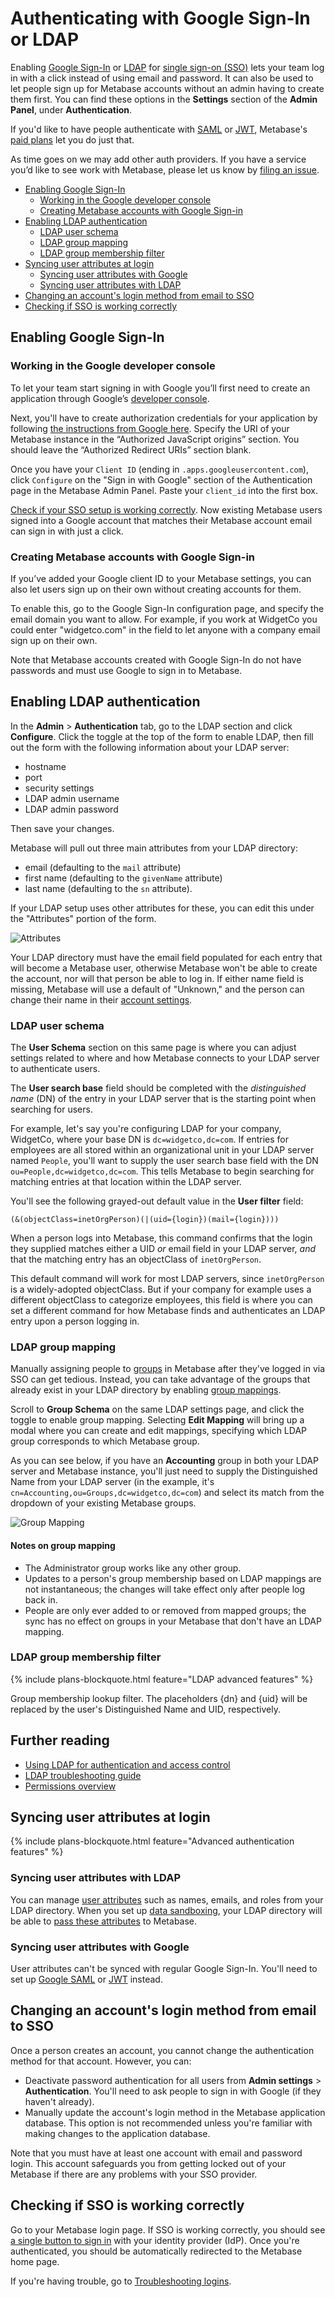 # Authenticating with Google Sign-In or LDAP

Enabling [Google Sign-In](#enabling-google-sign-in) or [LDAP](#enabling-ldap-authentication) for [single sign-on (SSO)][sso-docs] lets your team log in with a click instead of using email and password. It can also be used to let people sign up for Metabase accounts without an admin having to create them first. You can find these options in the **Settings** section of the **Admin Panel**, under **Authentication**.

If you'd like to have people authenticate with [SAML][saml-docs] or [JWT][jwt-docs], Metabase's [paid plans](https://www.metabase.com/pricing) let you do just that.

As time goes on we may add other auth providers. If you have a service you’d like to see work with Metabase, please let us know by [filing an issue](http://github.com/metabase/metabase/issues/new).

- [Enabling Google Sign-In](#enabling-google-sign-in)
  - [Working in the Google developer console](#working-in-the-google-developer-console)
  - [Creating Metabase accounts with Google Sign-in](#creating-metabase-accounts-with-google-sign-in)
- [Enabling LDAP authentication](#enabling-ldap-authentication)
  - [LDAP user schema](#ldap-user-schema)
  - [LDAP group mapping](#ldap-group-mapping)
  - [LDAP group membership filter](#ldap-group-membership-filter)
- [Syncing user attributes at login](#syncing-user-attributes-at-login)
  - [Syncing user attributes with Google](#syncing-user-attributes-with-google)
  - [Syncing user attributes with LDAP](#syncing-user-attributes-with-ldap)
- [Changing an account's login method from email to SSO](#changing-an-accounts-login-method-from-email-to-sso)
- [Checking if SSO is working correctly](#checking-if-sso-is-working-correctly)

## Enabling Google Sign-In

### Working in the Google developer console

To let your team start signing in with Google you’ll first need to create an application through Google’s [developer console](https://console.developers.google.com/projectselector2/apis/library).

Next, you'll have to create authorization credentials for your application by following [the instructions from Google here](https://developers.google.com/identity/gsi/web/guides/get-google-api-clientid). Specify the URI of your Metabase instance in the “Authorized JavaScript origins” section. You should leave the “Authorized Redirect URIs” section blank.

Once you have your `Client ID` (ending in `.apps.googleusercontent.com`), click `Configure` on the "Sign in with Google" section of the Authentication page in the Metabase Admin Panel. Paste your `client_id` into the first box.

[Check if your SSO setup is working correctly](#checking-if-sso-is-working-correctly). Now existing Metabase users signed into a Google account that matches their Metabase account email can sign in with just a click.

### Creating Metabase accounts with Google Sign-in

If you’ve added your Google client ID to your Metabase settings, you can also let users sign up on their own without creating accounts for them.

To enable this, go to the Google Sign-In configuration page, and specify the email domain you want to allow. For example, if you work at WidgetCo you could enter "widgetco.com" in the field to let anyone with a company email sign up on their own.

Note that Metabase accounts created with Google Sign-In do not have passwords and must use Google to sign in to Metabase.

## Enabling LDAP authentication

In the **Admin** > **Authentication** tab, go to the LDAP section and click **Configure**. Click the toggle at the top of the form to enable LDAP, then fill out the form with the following information about your LDAP server:

- hostname
- port
- security settings
- LDAP admin username
- LDAP admin password

Then save your changes.

Metabase will pull out three main attributes from your LDAP directory:

- email (defaulting to the `mail` attribute)
- first name (defaulting to the `givenName` attribute)
- last name (defaulting to the `sn` attribute).

If your LDAP setup uses other attributes for these, you can edit this under the "Attributes" portion of the form.

![Attributes](./images/ldap-attributes.png)

Your LDAP directory must have the email field populated for each entry that will become a Metabase user, otherwise Metabase won't be able to create the account, nor will that person be able to log in. If either name field is missing, Metabase will use a default of "Unknown," and the person can change their name in their [account settings](../users-guide/account-settings.html).

### LDAP user schema

The **User Schema** section on this same page is where you can adjust settings related to where and how Metabase connects to your LDAP server to authenticate users.

The **User search base** field should be completed with the _distinguished name_ (DN) of the entry in your LDAP server that is the starting point when searching for users.

For example, let's say you're configuring LDAP for your company, WidgetCo, where your base DN is `dc=widgetco,dc=com`. If entries for employees are all stored within an organizational unit in your LDAP server named `People`, you'll want to supply the user search base field with the DN `ou=People,dc=widgetco,dc=com`. This tells Metabase to begin searching for matching entries at that location within the LDAP server.

You'll see the following grayed-out default value in the **User filter** field:

```
(&(objectClass=inetOrgPerson)(|(uid={login})(mail={login})))
```

When a person logs into Metabase, this command confirms that the login they supplied matches either a UID _or_ email field in your LDAP server, _and_ that the matching entry has an objectClass of `inetOrgPerson`.

This default command will work for most LDAP servers, since `inetOrgPerson` is a widely-adopted objectClass. But if your company for example uses a different objectClass to categorize employees, this field is where you can set a different command for how Metabase finds and authenticates an LDAP entry upon a person logging in.

### LDAP group mapping

Manually assigning people to [groups](04-managing-users.html#groups) in Metabase after they've logged in via SSO can get tedious. Instead, you can take advantage of the groups that already exist in your LDAP directory by enabling [group mappings](/learn/permissions/ldap-auth-access-control.html#group-management).

Scroll to **Group Schema** on the same LDAP settings page, and click the toggle to enable group mapping. Selecting **Edit Mapping** will bring up a modal where you can create and edit mappings, specifying which LDAP group corresponds to which Metabase group.

As you can see below, if you have an **Accounting** group in both your LDAP server and Metabase instance, you'll just need to supply the Distinguished Name from your LDAP server (in the example, it's `cn=Accounting,ou=Groups,dc=widgetco,dc=com`) and select its match from the dropdown of your existing Metabase groups.

![Group Mapping](images/ldap-group-mapping.png)

#### Notes on group mapping

- The Administrator group works like any other group.
- Updates to a person's group membership based on LDAP mappings are not instantaneous; the changes will take effect only after people log back in.
- People are only ever added to or removed from mapped groups; the sync has no effect on groups in your Metabase that don't have an LDAP mapping.

### LDAP group membership filter

{% include plans-blockquote.html feature="LDAP advanced features" %}

Group membership lookup filter. The placeholders {dn} and {uid} will be replaced by the user's Distinguished Name and UID, respectively.

## Further reading

- [Using LDAP for authentication and access control](/learn/permissions/ldap-auth-access-control.html)
- [LDAP troubleshooting guide](../troubleshooting-guide/ldap.html)
- [Permissions overview](05-setting-permissions.html)

## Syncing user attributes at login

{% include plans-blockquote.html feature="Advanced authentication features" %}

### Syncing user attributes with LDAP

You can manage [user attributes][user-attributes-def] such as names, emails, and roles from your LDAP directory. When you set up [data sandboxing][data-sandboxing-docs], your LDAP directory will be able to [pass these attributes][user-attributes-docs] to Metabase.

### Syncing user attributes with Google

User attributes can't be synced with regular Google Sign-In. You'll need to set up [Google SAML][google-saml-docs] or [JWT][jwt-docs] instead.

## Changing an account's login method from email to SSO

Once a person creates an account, you cannot change the authentication method for that account. However, you can:

- Deactivate password authentication for all users from **Admin settings** > **Authentication**. You'll need to ask people to sign in with Google (if they haven't already).
- Manually update the account's login method in the Metabase application database. This option is not recommended unless you're familiar with making changes to the application database.

Note that you must have at least one account with email and password login. This account safeguards you from getting locked out of your Metabase if there are any problems with your SSO provider.

## Checking if SSO is working correctly

Go to your Metabase login page. If SSO is working correctly, you should see [a single button to sign in][sso-def] with your identity provider (IdP). Once you're authenticated, you should be automatically redirected to the Metabase home page.

If you're having trouble, go to [Troubleshooting logins](../troubleshooting-guide/cant-log-in.html).

[data-sandboxing-docs]: ../enterprise-guide/data-sandboxes.html
[google-saml-docs]: ../enterprise-guide/saml-google.html
[jwt-docs]: ../enterprise-guide/authenticating-with-jwt.html
[saml-docs]: ../enterprise-guide/authenticating-with-saml.html
[sso-def]: /glossary/sso
[sso-docs]: ../administration-guide/sso.html
[user-attributes-docs]: ../enterprise-guide/data-sandboxes.html#getting-user-attributes
[user-attributes-def]: /glossary/attribute#user-attributes-in-metabase
